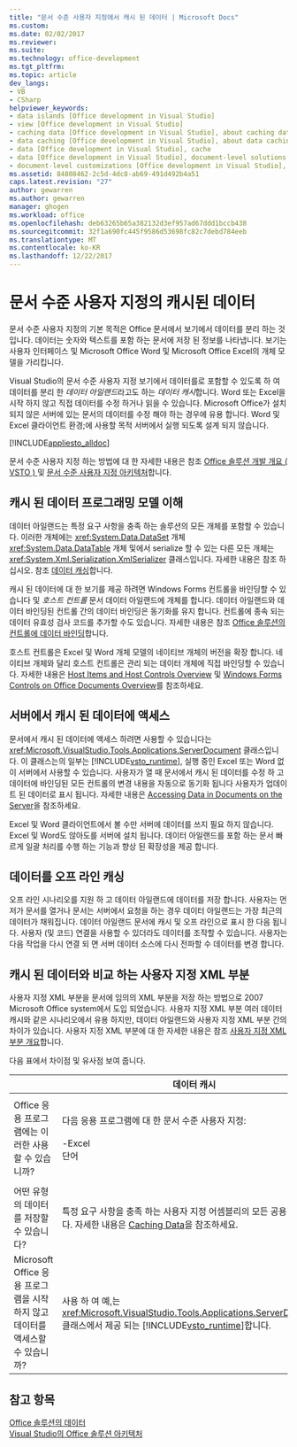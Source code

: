 ```yaml
---
title: "문서 수준 사용자 지정에서 캐시 된 데이터 | Microsoft Docs"
ms.custom: 
ms.date: 02/02/2017
ms.reviewer: 
ms.suite: 
ms.technology: office-development
ms.tgt_pltfrm: 
ms.topic: article
dev_langs:
- VB
- CSharp
helpviewer_keywords:
- data islands [Office development in Visual Studio]
- view [Office development in Visual Studio]
- caching data [Office development in Visual Studio], about caching data
- data caching [Office development in Visual Studio], about data caching
- data [Office development in Visual Studio], cache
- data [Office development in Visual Studio], document-level solutions
- document-level customizations [Office development in Visual Studio], data model
ms.assetid: 84808462-2c5d-4dc8-ab69-491d492b4a51
caps.latest.revision: "27"
author: gewarren
ms.author: gewarren
manager: ghogen
ms.workload: office
ms.openlocfilehash: deb63265b65a382132d3ef957ad67ddd1bccb438
ms.sourcegitcommit: 32f1a690fc445f9586d53698fc82c7debd784eeb
ms.translationtype: MT
ms.contentlocale: ko-KR
ms.lasthandoff: 12/22/2017
---
```

# <a name="cached-data-in-document-level-customizations"></a>문서 수준 사용자 지정의 캐시된 데이터
  문서 수준 사용자 지정의 기본 목적은 Office 문서에서 보기에서 데이터를 분리 하는 것입니다. 데이터는 숫자와 텍스트를 포함 하는 문서에 저장 된 정보를 나타냅니다. 보기는 사용자 인터페이스 및 Microsoft Office Word 및 Microsoft Office Excel의 개체 모델을 가리킵니다.  
  
 Visual Studio의 문서 수준 사용자 지정 보기에서 데이터를로 포함할 수 있도록 하 여 데이터를 분리 한 *데이터 아일랜드*라고도 하는 *데이터 캐시*합니다. Word 또는 Excel을 시작 하지 않고 직접 데이터를 수정 하거나 읽을 수 있습니다. Microsoft Office가 설치 되지 않은 서버에 있는 문서의 데이터를 수정 해야 하는 경우에 유용 합니다. Word 및 Excel 클라이언트 환경;에 사용할 목적 서버에서 실행 되도록 설계 되지 않습니다.  
  
 [!INCLUDE[appliesto_alldoc](../vsto/includes/appliesto-alldoc-md.md)]  
  
 문서 수준 사용자 지정 하는 방법에 대 한 자세한 내용은 참조 [Office 솔루션 개발 개요 &#40; VSTO &#41; ](../vsto/office-solutions-development-overview-vsto.md) 및 [문서 수준 사용자 지정 아키텍처](../vsto/architecture-of-document-level-customizations.md)합니다.  
  
## <a name="understanding-the-cached-data-programming-model"></a>캐시 된 데이터 프로그래밍 모델 이해  
 데이터 아일랜드는 특정 요구 사항을 충족 하는 솔루션의 모든 개체를 포함할 수 있습니다. 이러한 개체에는 <xref:System.Data.DataSet> 개체 <xref:System.Data.DataTable> 개체 및에서 serialize 할 수 있는 다른 모든 개체는 <xref:System.Xml.Serialization.XmlSerializer> 클래스입니다. 자세한 내용은 참조 하십시오. 참조 [데이터 캐싱](../vsto/caching-data.md)합니다.  
  
 캐시 된 데이터에 대 한 보기를 제공 하려면 Windows Forms 컨트롤을 바인딩할 수 있습니다 및 *호스트 컨트롤* 문서 데이터 아일랜드에 개체를 합니다. 데이터 아일랜드와 데이터 바인딩된 컨트롤 간의 데이터 바인딩은 동기화를 유지 합니다. 컨트롤에 종속 되는 데이터 유효성 검사 코드를 추가할 수도 있습니다. 자세한 내용은 참조 [Office 솔루션의 컨트롤에 데이터 바인딩](../vsto/binding-data-to-controls-in-office-solutions.md)합니다.  
  
 호스트 컨트롤은 Excel 및 Word 개체 모델의 네이티브 개체의 버전을 확장 합니다. 네이티브 개체와 달리 호스트 컨트롤은 관리 되는 데이터 개체에 직접 바인딩할 수 있습니다. 자세한 내용은 [Host Items and Host Controls Overview](../vsto/host-items-and-host-controls-overview.md) 및 [Windows Forms Controls on Office Documents Overview](../vsto/windows-forms-controls-on-office-documents-overview.md)를 참조하세요.  
  
## <a name="accessing-cached-data-on-the-server"></a>서버에서 캐시 된 데이터에 액세스  
 문서에서 캐시 된 데이터에 액세스 하려면 사용할 수 있습니다는 <xref:Microsoft.VisualStudio.Tools.Applications.ServerDocument> 클래스입니다. 이 클래스는의 일부는 [!INCLUDE[vsto_runtime](../vsto/includes/vsto-runtime-md.md)], 실행 중인 Excel 또는 Word 없이 서버에서 사용할 수 있습니다. 사용자가 열 때 문서에서 캐시 된 데이터를 수정 하 고 데이터에 바인딩된 모든 컨트롤의 변경 내용을 자동으로 동기화 됩니다 사용자가 업데이트 된 데이터로 표시 됩니다. 자세한 내용은 [Accessing Data in Documents on the Server](../vsto/accessing-data-in-documents-on-the-server.md)을 참조하세요.  
  
 Excel 및 Word 클라이언트에서 볼 수만 서버에 데이터를 쓰지 필요 하지 않습니다. Excel 및 Word도 않아도를 서버에 설치 됩니다. 데이터 아일랜드를 포함 하는 문서 빠르게 일괄 처리를 수행 하는 기능과 향상 된 확장성을 제공 합니다.  
  
## <a name="data-caching-for-offline-use"></a>데이터를 오프 라인 캐싱  
 오프 라인 시나리오를 지원 하 고 데이터 아일랜드에 데이터를 저장 합니다. 사용자는 먼저가 문서를 열거나 문서는 서버에서 요청을 하는 경우 데이터 아일랜드는 가장 최근의 데이터가 채워집니다. 데이터 아일랜드 문서에 캐시 및 오프 라인으로 표시 한 다음 됩니다. 사용자 (및 코드) 연결을 사용할 수 있더라도 데이터를 조작할 수 있습니다. 사용자는 다음 작업을 다시 연결 되 면 서버 데이터 소스에 다시 전파할 수 데이터를 변경 합니다.  
  
## <a name="cached-data-and-custom-xml-parts-compared"></a>캐시 된 데이터와 비교 하는 사용자 지정 XML 부분  
 사용자 지정 XML 부분을 문서에 임의의 XML 부분을 저장 하는 방법으로 2007 Microsoft Office system에서 도입 되었습니다. 사용자 지정 XML 부분 여러 데이터 캐시와 같은 시나리오에서 유용 하지만, 데이터 아일랜드와 사용자 지정 XML 부분 간의 차이가 있습니다. 사용자 지정 XML 부분에 대 한 자세한 내용은 참조 [사용자 지정 XML 부분 개요](../vsto/custom-xml-parts-overview.md)합니다.  
  
 다음 표에서 차이점 및 유사점 보여 줍니다.  
  
||데이터 캐시|사용자 지정 XML 부분|  
|-|----------------|----------------------|  
|Office 응용 프로그램에는 이러한 사용할 수 있습니까?|다음 응용 프로그램에 대 한 문서 수준 사용자 지정:<br /><br /> -Excel<br />단어|다음 응용 프로그램에 대 한 문서 수준 및 응용 프로그램 수준 솔루션:<br /><br /> -Excel<br />-PowerPoint<br />단어|  
|어떤 유형의 데이터를 저장할 수 있습니다?|특정 요구 사항을 충족 하는 사용자 지정 어셈블리의 모든 공용 개체입니다. 자세한 내용은 [Caching Data](../vsto/caching-data.md)을 참조하세요.|모든 XML 데이터입니다.|  
|Microsoft Office 응용 프로그램을 시작 하지 않고 데이터를 액세스할 수 있습니까?|사용 하 여 예,는 <xref:Microsoft.VisualStudio.Tools.Applications.ServerDocument> 클래스에서 제공 되는 [!INCLUDE[vsto_runtime](../vsto/includes/vsto-runtime-md.md)]합니다.|예,의 클래스를 사용 하 여는 <xref:System.IO.Packaging> 네임 스페이스 또는 Open XML 형식 SDK를 사용 하 여 합니다.|  
  
## <a name="see-also"></a>참고 항목  
 [Office 솔루션의 데이터](../vsto/data-in-office-solutions.md)   
 [Visual Studio의 Office 솔루션 아키텍처](../vsto/architecture-of-office-solutions-in-visual-studio.md)  
  
  